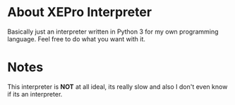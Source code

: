 # About XEPro Interpreter
Basically just an interpreter written in Python 3 for my own programming language. Feel free to do what you want with it.

# Notes
This interpreter is **NOT** at all ideal, its really slow and also I don't even know if its an interpreter.
